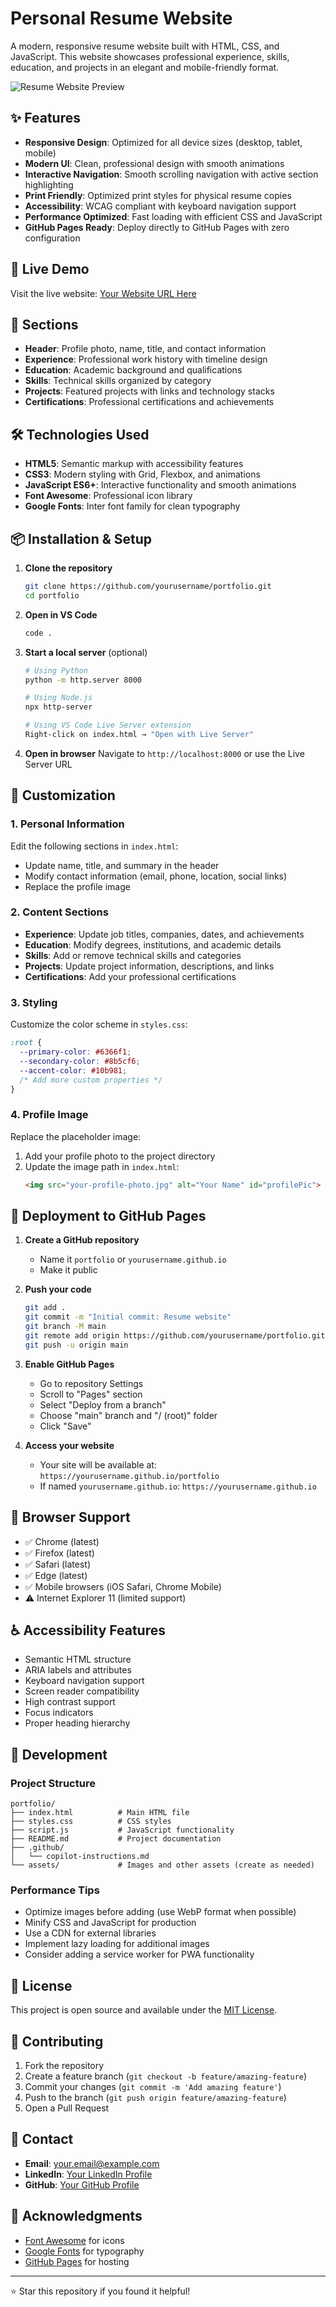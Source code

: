 # Personal Resume Website

A modern, responsive resume website built with HTML, CSS, and JavaScript. This website showcases professional experience, skills, education, and projects in an elegant and mobile-friendly format.

![Resume Website Preview](https://via.placeholder.com/800x400/6366f1/ffffff?text=Resume+Website+Preview)

## ✨ Features

- **Responsive Design**: Optimized for all device sizes (desktop, tablet, mobile)
- **Modern UI**: Clean, professional design with smooth animations
- **Interactive Navigation**: Smooth scrolling navigation with active section highlighting
- **Print Friendly**: Optimized print styles for physical resume copies
- **Accessibility**: WCAG compliant with keyboard navigation support
- **Performance Optimized**: Fast loading with efficient CSS and JavaScript
- **GitHub Pages Ready**: Deploy directly to GitHub Pages with zero configuration

## 🚀 Live Demo

Visit the live website: [Your Website URL Here](https://darshan-204.github.io/Portfolio/)

## 📱 Sections

- **Header**: Profile photo, name, title, and contact information
- **Experience**: Professional work history with timeline design
- **Education**: Academic background and qualifications
- **Skills**: Technical skills organized by category
- **Projects**: Featured projects with links and technology stacks
- **Certifications**: Professional certifications and achievements

## 🛠️ Technologies Used

- **HTML5**: Semantic markup with accessibility features
- **CSS3**: Modern styling with Grid, Flexbox, and animations
- **JavaScript ES6+**: Interactive functionality and smooth animations
- **Font Awesome**: Professional icon library
- **Google Fonts**: Inter font family for clean typography

## 📦 Installation & Setup

1. **Clone the repository**
   ```bash
   git clone https://github.com/yourusername/portfolio.git
   cd portfolio
   ```

2. **Open in VS Code**
   ```bash
   code .
   ```

3. **Start a local server** (optional)
   ```bash
   # Using Python
   python -m http.server 8000
   
   # Using Node.js
   npx http-server
   
   # Using VS Code Live Server extension
   Right-click on index.html → "Open with Live Server"
   ```

4. **Open in browser**
   Navigate to `http://localhost:8000` or use the Live Server URL

## 🎨 Customization

### 1. Personal Information
Edit the following sections in `index.html`:
- Update name, title, and summary in the header
- Modify contact information (email, phone, location, social links)
- Replace the profile image

### 2. Content Sections
- **Experience**: Update job titles, companies, dates, and achievements
- **Education**: Modify degrees, institutions, and academic details
- **Skills**: Add or remove technical skills and categories
- **Projects**: Update project information, descriptions, and links
- **Certifications**: Add your professional certifications

### 3. Styling
Customize the color scheme in `styles.css`:
```css
:root {
  --primary-color: #6366f1;
  --secondary-color: #8b5cf6;
  --accent-color: #10b981;
  /* Add more custom properties */
}
```

### 4. Profile Image
Replace the placeholder image:
1. Add your profile photo to the project directory
2. Update the image path in `index.html`:
   ```html
   <img src="your-profile-photo.jpg" alt="Your Name" id="profilePic">
   ```

## 🚀 Deployment to GitHub Pages

1. **Create a GitHub repository**
   - Name it `portfolio` or `yourusername.github.io`
   - Make it public

2. **Push your code**
   ```bash
   git add .
   git commit -m "Initial commit: Resume website"
   git branch -M main
   git remote add origin https://github.com/yourusername/portfolio.git
   git push -u origin main
   ```

3. **Enable GitHub Pages**
   - Go to repository Settings
   - Scroll to "Pages" section
   - Select "Deploy from a branch"
   - Choose "main" branch and "/ (root)" folder
   - Click "Save"

4. **Access your website**
   - Your site will be available at: `https://yourusername.github.io/portfolio`
   - If named `yourusername.github.io`: `https://yourusername.github.io`

## 📱 Browser Support

- ✅ Chrome (latest)
- ✅ Firefox (latest)
- ✅ Safari (latest)
- ✅ Edge (latest)
- ✅ Mobile browsers (iOS Safari, Chrome Mobile)
- ⚠️ Internet Explorer 11 (limited support)

## ♿ Accessibility Features

- Semantic HTML structure
- ARIA labels and attributes
- Keyboard navigation support
- Screen reader compatibility
- High contrast support
- Focus indicators
- Proper heading hierarchy

## 🔧 Development

### Project Structure
```
portfolio/
├── index.html          # Main HTML file
├── styles.css          # CSS styles
├── script.js           # JavaScript functionality
├── README.md           # Project documentation
├── .github/
│   └── copilot-instructions.md
└── assets/             # Images and other assets (create as needed)
```

### Performance Tips
- Optimize images before adding (use WebP format when possible)
- Minify CSS and JavaScript for production
- Use a CDN for external libraries
- Implement lazy loading for additional images
- Consider adding a service worker for PWA functionality

## 📄 License

This project is open source and available under the [MIT License](LICENSE).

## 🤝 Contributing

1. Fork the repository
2. Create a feature branch (`git checkout -b feature/amazing-feature`)
3. Commit your changes (`git commit -m 'Add amazing feature'`)
4. Push to the branch (`git push origin feature/amazing-feature`)
5. Open a Pull Request

## 📧 Contact

- **Email**: your.email@example.com
- **LinkedIn**: [Your LinkedIn Profile](https://linkedin.com/in/yourprofile)
- **GitHub**: [Your GitHub Profile](https://github.com/yourusername)

## 🙏 Acknowledgments

- [Font Awesome](https://fontawesome.com/) for icons
- [Google Fonts](https://fonts.google.com/) for typography
- [GitHub Pages](https://pages.github.com/) for hosting

---

⭐ Star this repository if you found it helpful!
